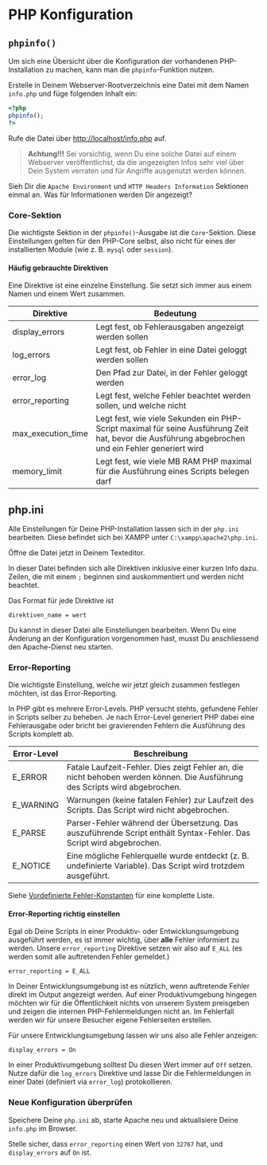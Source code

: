 # PHP Konfiguration

## `phpinfo()`

Um sich eine Übersicht über die Konfiguration der vorhandenen PHP-Installation zu machen, kann man die `phpinfo`-Funktion nutzen.

Erstelle in Deinem Webserver-Rootverzeichnis eine Datei mit dem Namen `info.php` und füge folgenden Inhalt ein:

```php
<?php
phpinfo();
?>
```

Rufe die Datei über [http://localhost/info.php](http://localhost/info.php) auf.

> **Achtung!!!** Sei vorsichtig, wenn Du eine solche Datei auf einem Webserver veröffentlichst, da die angezeigten Infos sehr viel über Dein System verraten und für Angriffe ausgenutzt werden können.

Sieh Dir die `Apache Environment` und `HTTP Headers Information` Sektionen einmal an. Was für Informationen werden Dir angezeigt?

### Core-Sektion

Die wichtigste Sektion in der `phpinfo()`-Ausgabe ist die `Core`-Sektion. Diese Einstellungen gelten für den PHP-Core selbst, also nicht für eines der installierten Module (wie z. B. `mysql` oder `session`).

#### Häufig gebrauchte Direktiven

Eine Direktive ist eine einzelne Einstellung. Sie setzt sich immer aus einem Namen und einem Wert zusammen.

|     Direktive      |                                                                     Bedeutung                                                                      |
|--------------------|----------------------------------------------------------------------------------------------------------------------------------------------------|
| display_errors     | Legt fest, ob Fehlerausgaben angezeigt werden sollen                                                                                               |
| log_errors         | Legt fest, ob Fehler in eine Datei geloggt werden sollen                                                                                          |
| error_log          | Den Pfad zur Datei, in der Fehler geloggt werden                                                                                                  |
| error_reporting    | Legt fest, welche Fehler beachtet werden sollen, und welche nicht                                                                                                                                                   |
| max_execution_time | Legt fest, wie viele Sekunden ein PHP-Script maximal für seine Ausführung Zeit hat, bevor die Ausführung abgebrochen und ein Fehler generiert wird |
| memory_limit       | Legt fest, wie viele MB RAM PHP maximal für die Ausführung eines Scripts belegen darf                                                              |

## php.ini

Alle Einstellungen für Deine PHP-Installation lassen sich in der `php.ini` bearbeiten. 
Diese befindet sich bei XAMPP unter `C:\xampp\apache2\php.ini`. 

Öffne die Datei jetzt in Deinem Texteditor.

In dieser Datei befinden sich alle Direktiven inklusive einer kurzen Info dazu.
Zeilen, die mit einem `;` beginnen sind auskommentiert und werden nicht beachtet.

Das Format für jede Direktive ist 

```
direktiven_name = wert
```

Du kannst in dieser Datei alle Einstellungen bearbeiten. Wenn Du eine Änderung an der Konfiguration vorgenommen hast, musst Du anschliessend den Apache-Dienst neu starten.

### Error-Reporting

Die wichtigste Einstellung, welche wir jetzt gleich zusammen festlegen möchten, ist das Error-Reporting.

In PHP gibt es mehrere Error-Levels. PHP versucht stehts, gefundene Fehler in Scripts selber zu beheben. Je nach Error-Level generiert PHP dabei eine Fehlerausgabe oder bricht bei gravierenden Fehlern die Ausführung des Scripts komplett ab.

| Error-Level |                                                         Beschreibung                                                        |
|-------------|-----------------------------------------------------------------------------------------------------------------------------|
| E_ERROR     | Fatale Laufzeit-Fehler. Dies zeigt Fehler an, die nicht behoben werden können. Die Ausführung des Scripts wird abgebrochen. |
| E_WARNING   | Warnungen (keine fatalen Fehler) zur Laufzeit des Scripts. Das Script wird nicht abgebrochen.                               |
| E_PARSE     | Parser-Fehler während der Übersetzung. Das auszuführende Script enthält Syntax-Fehler. Das Script wird abgebrochen.         |
| E_NOTICE    | Eine mögliche Fehlerquelle wurde entdeckt (z. B. undefinierte Variable). Das Script wird trotzdem ausgeführt.               |

Siehe [Vordefinierte Fehler-Konstanten](https://secure.php.net/manual/de/errorfunc.constants.php) für eine komplette Liste.

#### Error-Reporting richtig einstellen

Egal ob Deine Scripts in einer Produktiv- oder Entwicklungsumgebung ausgeführt werden, es ist immer wichtig, über **alle** Fehler informiert zu werden. Unsere `error_reporting` Direktive setzen wir also auf `E_ALL` (es werden somit alle auftretenden Fehler gemeldet.)

```
error_reporting = E_ALL
```

In Deiner Entwicklungsumgebung ist es nützlich, wenn auftretende Fehler direkt im Output angezeigt werden. Auf einer Produktivumgebung hingegen möchten wir für die Öffentlichkeit nichts von unserem System preisgeben und zeigen die internen PHP-Fehlermeldungen nicht an. Im Fehlerfall werden wir für unsere Besucher eigene Fehlerseiten erstellen.

Für unsere Entwicklungsumgebung lassen wir uns also alle Fehler anzeigen:

```
display_errors = On
```

In einer Produktivumgebung solltest Du diesen Wert immer auf `Off` setzen. Nutze dafür die `log_errors` Direktive und lasse Dir die Fehlermeldungen in einer Datei (definiert via `error_log`) protokollieren.

### Neue Konfiguration überprüfen

Speichere Deine `php.ini` ab, starte Apache neu und aktualisiere Deine `info.php` im Browser.

Stelle sicher, dass `error_reporting` einen Wert von `32767` hat, und `display_errors` auf `On` ist.